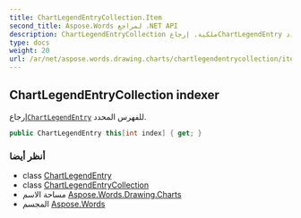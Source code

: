 ```yaml
---
title: ChartLegendEntryCollection.Item
second_title: Aspose.Words لمراجع .NET API
description: ChartLegendEntryCollection ملكية. إرجاعChartLegendEntry للفهرس المحدد.
type: docs
weight: 20
url: /ar/net/aspose.words.drawing.charts/chartlegendentrycollection/item/
---
```

## ChartLegendEntryCollection indexer

إرجاع[`ChartLegendEntry`](../../chartlegendentry/) للفهرس المحدد.

```csharp
public ChartLegendEntry this[int index] { get; }
```

### أنظر أيضا

* class [ChartLegendEntry](../../chartlegendentry/)
* class [ChartLegendEntryCollection](../)
* مساحة الاسم [Aspose.Words.Drawing.Charts](../../chartlegendentrycollection/)
* المجسم [Aspose.Words](../../../)



